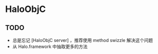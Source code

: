# HaloObjC

## TODO

- 总是忘记 [HaloObjC server] ，推荐使用 method swizzle 解决这个问题
- 从 Halo.framework 中抽取更多的方法
